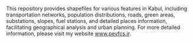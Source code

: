 This repository provides shapefiles for various features in Kabul,
including transportation networks, population distributions, roads, green areas, substations, slopes, fuel stations, and detailed places information, 
facilitating geographical analysis and urban planning. 
For more detailed information, please visit my website www.pevfcs.ir.
